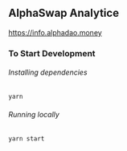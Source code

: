## AlphaSwap Analytice

https://info.alphadao.money

### To Start Development

###### Installing dependencies
```bash
yarn
```

###### Running locally
```bash
yarn start
```
